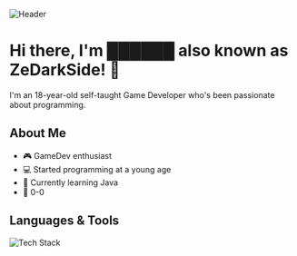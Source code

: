 ![Header](https://capsule-render.vercel.app/api?type=wave&height=300&color=gradient&text=DarkSide)

# Hi there, I'm ██████ also known as ZeDarkSide! 👋

I'm an 18-year-old self-taught Game Developer who's been passionate about programming.

## About Me
- 🎮 GameDev enthusiast
- 💻 Started programming at a young age
- 🌱 Currently learning Java
- 🐶 0-0

## Languages & Tools
![Tech Stack](https://skillicons.dev/icons?i=ts,css,cpp,c,cs,java,linux,vscode,visualstudio,unity,idea)
